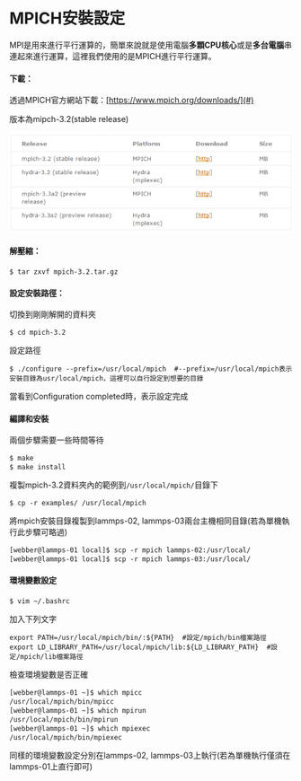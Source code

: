 # MPICH安裝設定

MPI是用來進行平行運算的，簡單來說就是使用電腦**多顆CPU核心**或是**多台電腦**串連起來進行運算，這裡我們使用的是MPICH進行平行運算。

#### 下載：

透過MPICH官方網站下載：[https://www.mpich.org/downloads/](#)

版本為mipch-3.2\(stable release\)

![](/Image/mpich.png)

#### 解壓縮：

```
$ tar zxvf mpich-3.2.tar.gz
```

#### 設定安裝路徑：

切換到剛剛解開的資料夾

```
$ cd mpich-3.2
```

設定路徑

```
$ ./configure --prefix=/usr/local/mpich  #--prefix=/usr/local/mpich表示安裝目錄為usr/local/mpich，這裡可以自行設定到想要的目錄
```

當看到Configuration completed時，表示設定完成

#### 編譯和安裝

兩個步驟需要一些時間等待

```
$ make
$ make install
```

複製mpich-3.2資料夾內的範例到`/usr/local/mpich/`目錄下

```
$ cp -r examples/ /usr/local/mpich
```

將mpich安裝目錄複製到lammps-02, lammps-03兩台主機相同目錄\(若為單機執行此步驟可略過\)

```
[webber@lammps-01 local]$ scp -r mpich lammps-02:/usr/local/
[webber@lammps-01 local]$ scp -r mpich lammps-03:/usr/local/
```

#### 環境變數設定

```
$ vim ~/.bashrc
```

加入下列文字

```
export PATH=/usr/local/mpich/bin/:${PATH}  #設定/mpich/bin檔案路徑
export LD_LIBRARY_PATH=/usr/local/mpich/lib:${LD_LIBRARY_PATH}  #設定/mpich/lib檔案路徑
```

檢查環境變數是否正確

```
[webber@lammps-01 ~]$ which mpicc
/usr/local/mpich/bin/mpicc
[webber@lammps-01 ~]$ which mpirun
/usr/local/mpich/bin/mpirun
[webber@lammps-01 ~]$ which mpiexec
/usr/local/mpich/bin/mpiexec
```

同樣的環境變數設定分別在lammps-02, lammps-03上執行\(若為單機執行僅須在lammps-01上直行即可\)


